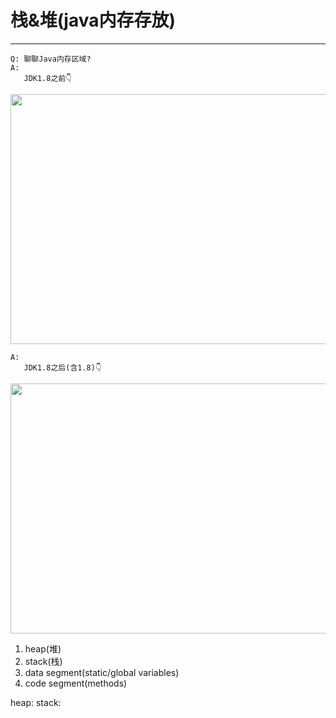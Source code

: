# 栈&堆(java内存存放)
---

```
Q: 聊聊Java内存区域?
A:
   JDK1.8之前👇
```
<p align="center">
  <img src="https://image-static.segmentfault.com/149/412/1494128630-d676bb0118026f8c_fix732" width="700" height="400">
</p>

```
A:
   JDK1.8之后(含1.8)👇
```

<p align="center">
  <img src="https://image-static.segmentfault.com/204/639/2046396098-6f30a13744cb5bf7_fix732" width="700" height="400">
</p>

1. heap(堆)
2. stack(栈)
3. data segment(static/global variables)
4. code segment(methods)

heap: 
stack:

